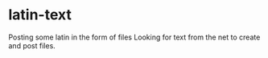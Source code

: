 # latin-text
Posting some latin in the form of files
Looking for text from the net to create and post files. 
